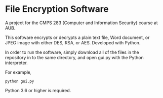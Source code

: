 # File Encryption Software

A project for the CMPS 283 (Computer and Information Security) course at AUB.

This software encrypts or decrypts a plain text file, Word document, or JPEG image with either DES, RSA, or AES. Developed with Python.

In order to run the software, simply download all of the files in the repository in to the same directory, and open gui.py with the Python interpreter.

For example,

```python gui.py```

Python 3.6 or higher is required.
